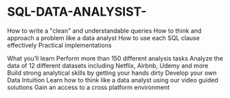 # SQL-DATA-ANALYSIST-
How to write a "clean" and understandable queries
How to think and approach a problem like a data analyst 
How to use each SQL clause effectively 
Practical implementations 


What you’ll learn
Perform more than 150 different analysis tasks
Analyze the data of 12 different datasets including Netflix, Airbnb, Udemy and more
Build strong analytical skills by getting your hands dirty
Develop your own Data Intuition
Learn how to think like a data analyst using our video guided solutions
Gain an access to a cross platform environment
